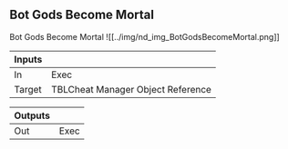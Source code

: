 ## Bot Gods Become Mortal
Bot Gods Become Mortal
![[../img/nd_img_BotGodsBecomeMortal.png]]

|Inputs||
|--|--|
| In | Exec |
| Target | TBLCheat Manager Object Reference |

|Outputs||
|--|--|
| Out | Exec |
